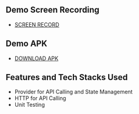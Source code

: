 ## Demo Screen Recording

- [SCREEN RECORD](https://youtube.com/shorts/WbCM_yo1qhk)

## Demo APK

- [DOWNLOAD APK](https://drive.google.com/file/d/1OHCSfX4hGdN4kqzJQfSiSDgZF7-iuxPs/view?usp=sharing)

## Features and Tech Stacks Used
- Provider for API Calling and State Management
- HTTP for API Calling
- Unit Testing